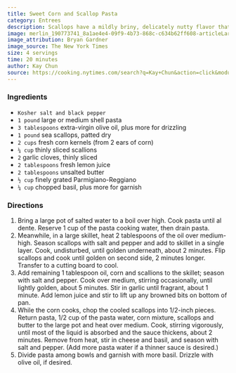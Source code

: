 ```yaml
---
title: Sweet Corn and Scallop Pasta
category: Entrees
description: Scallops have a mildly briny, delicately nutty flavor that pairs extremely well with sweet corn. The key to properly cooked scallops is making sure they’re very dry, then allowing them to cook, undisturbed, to caramelize. Chopping the seared scallops into tender morsels helps to infuse the pasta with rich seafood flavor, while fresh corn adds texture to complement them. The emulsification of pasta water, butter and cheese creates a silky sauce for a satisfying pasta meal that still feels light.
image: merlin_190773741_8a1ae4e4-09f9-4b73-868c-c634b62ff608-articleLarge.jpg
image_attribution: Bryan Gardner
image_source: The New York Times
size: 4 servings
time: 20 minutes
author: Kay Chun
source: https://cooking.nytimes.com/search?q=Kay+Chun&action=click&module=byline&region=recipe%20page
---
```


### Ingredients

* `Kosher salt and black pepper`
* `1 pound` large or medium shell pasta
* `3 tablespoons` extra-virgin olive oil, plus more for drizzling
* `1 pound` sea scallops, patted dry
* `2 cups` fresh corn kernels (from 2 ears of corn)
* `¼ cup` thinly sliced scallions
* `2` garlic cloves, thinly sliced
* `2 tablespoons` fresh lemon juice
* `2 tablespoons` unsalted butter
* `½ cup` finely grated Parmigiano-Reggiano
* `¼ cup` chopped basil, plus more for garnish

### Directions

1. Bring a large pot of salted water to a boil over high. Cook pasta until al dente. Reserve 1 cup of the pasta cooking water, then drain pasta.
2. Meanwhile, in a large skillet, heat 2 tablespoons of the oil over medium-high. Season scallops with salt and pepper and add to skillet in a single layer. Cook, undisturbed, until golden underneath, about 2 minutes. Flip scallops and cook until golden on second side, 2 minutes longer. Transfer to a cutting board to cool.
3. Add remaining 1 tablespoon oil, corn and scallions to the skillet; season with salt and pepper. Cook over medium, stirring occasionally, until lightly golden, about 5 minutes. Stir in garlic until fragrant, about 1 minute. Add lemon juice and stir to lift up any browned bits on bottom of pan.
4. While the corn cooks, chop the cooled scallops into 1/2-inch pieces. Return pasta, 1/2 cup of the pasta water, corn mixture, scallops and butter to the large pot and heat over medium. Cook, stirring vigorously, until most of the liquid is absorbed and the sauce thickens, about 2 minutes. Remove from heat, stir in cheese and basil, and season with salt and pepper. (Add more pasta water if a thinner sauce is desired.)
5. Divide pasta among bowls and garnish with more basil. Drizzle with olive oil, if desired.